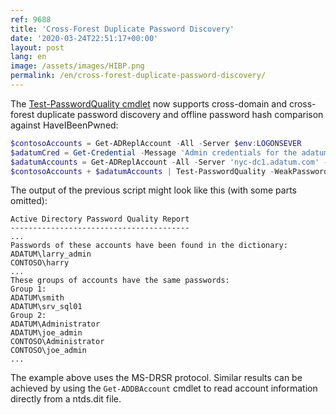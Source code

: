 ```yaml
---
ref: 9688
title: 'Cross-Forest Duplicate Password Discovery'
date: '2020-03-24T22:51:17+00:00'
layout: post
lang: en
image: /assets/images/HIBP.png
permalink: /en/cross-forest-duplicate-password-discovery/
---
```


The [Test-PasswordQuality cmdlet](https://github.com/MichaelGrafnetter/DSInternals/blob/master/Documentation/PowerShell/Test-PasswordQuality.md#test-passwordquality) now supports cross-domain and cross-forest duplicate password discovery and offline password hash comparison against HaveIBeenPwned:

```powershell
$contosoAccounts = Get-ADReplAccount -All -Server $env:LOGONSEVER
$adatumCred = Get-Credential -Message 'Admin credentials for the adatum.com domain:'
$adatumAccounts = Get-ADReplAccount -All -Server 'nyc-dc1.adatum.com' -Credential $adatumCred
$contosoAccounts + $adatumAccounts | Test-PasswordQuality -WeakPasswordHashesSortedFile 'pwned-passwords-ntlm-ordered-by-hash-v5.txt'
```

<!--more-->

The output of the previous script might look like this (with some parts omitted):

```
Active Directory Password Quality Report
----------------------------------------
...
Passwords of these accounts have been found in the dictionary:
ADATUM\larry_admin
CONTOSO\harry
...
These groups of accounts have the same passwords:
Group 1:
ADATUM\smith
ADATUM\srv_sql01
Group 2:
ADATUM\Administrator
ADATUM\joe_admin
CONTOSO\Administrator
CONTOSO\joe_admin
...
```

The example above uses the MS-DRSR protocol. Similar results can be achieved by using the `Get-ADDBAccount` cmdlet to read account information directly from a ntds.dit file.